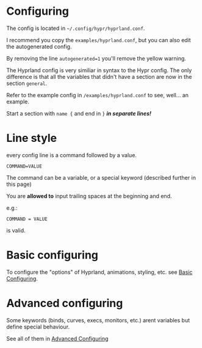# Configuring

The config is located in `~/.config/hypr/hyprland.conf`.

I recommend you copy the `examples/hyprland.conf`, but you can also edit the
autogenerated config.

By removing the line `autogenerated=1` you'll remove the yellow warning.

The Hyprland config is very similiar in syntax to the Hypr config. The only
difference is that all the variables that didn't have a section are now in the
section `general`.

Refer to the example config in `/examples/hyprland.conf` to see, well... an
example.

Start a section with `name {` and end in `}` ***in separate lines!***

# Line style

every config line is a command followed by a value.

```
COMMAND=VALUE
```

The command can be a variable, or a special keyword (described further in this
page)

You are **allowed to** input trailing spaces at the beginning and end.

e.g.:

```
COMMAND = VALUE
```

is valid.

# Basic configuring

To configure the "options" of Hyprland, animations, styling, etc. see
[Basic Configuring](https://github.com/hyprwm/Hyprland/wiki/Basic-Config).

# Advanced configuring

Some keywords (binds, curves, execs, monitors, etc.) arent variables but define
special behaviour.

See all of them in
[Advanced Configuring](https://github.com/hyprwm/Hyprland/wiki/Advanced-config)
